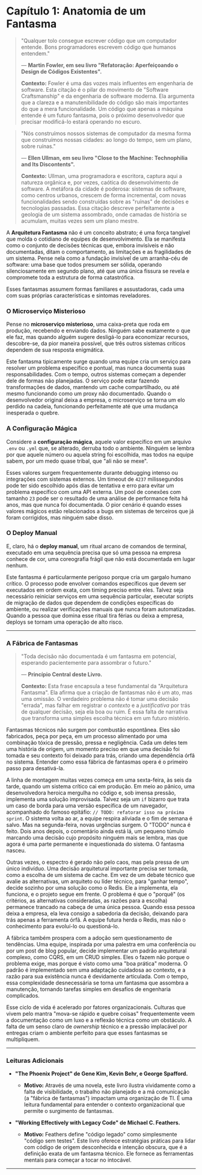 # Capítulo 1: Anatomia de um Fantasma

> "Qualquer tolo consegue escrever código que um computador entende. Bons programadores escrevem código que humanos entendem."
> 
> — **Martin Fowler, em seu livro "Refatoração: Aperfeiçoando o Design de Códigos Existentes".**
>
> **Contexto:** Fowler é uma das vozes mais influentes em engenharia de software. Esta citação é o pilar do movimento de "Software Craftsmanship" e da engenharia de software moderna. Ela argumenta que a clareza e a manutenibilidade do código são mais importantes do que a mera funcionalidade. Um código que apenas a máquina entende é um futuro fantasma, pois o próximo desenvolvedor que precisar modificá-lo estará operando no escuro.

> "Nós construímos nossos sistemas de computador da mesma forma que construímos nossas cidades: ao longo do tempo, sem um plano, sobre ruínas."
>
> — **Ellen Ullman, em seu livro "Close to the Machine: Technophilia and Its Discontents".**
>
> **Contexto:** Ullman, uma programadora e escritora, captura aqui a natureza orgânica e, por vezes, caótica do desenvolvimento de software. A metáfora da cidade é poderosa: sistemas de software, como centros urbanos, crescem de forma incremental, com novas funcionalidades sendo construídas sobre as "ruínas" de decisões e tecnologias passadas. Essa citação descreve perfeitamente a geologia de um sistema assombrado, onde camadas de história se acumulam, muitas vezes sem um plano mestre.

A **Arquitetura Fantasma** não é um conceito abstrato; é uma força tangível que molda o cotidiano de equipes de desenvolvimento. Ela se manifesta como o conjunto de decisões técnicas que, embora invisíveis e não documentadas, ditam o comportamento, as limitações e as fragilidades de um sistema. Pense nela como a fundação invisível de um arranha-céu de software: uma base que todos presumem ser sólida, operando silenciosamente em segundo plano, até que uma única fissura se revela e compromete toda a estrutura de forma catastrófica.

Esses fantasmas assumem formas familiares e assustadoras, cada uma com suas próprias características e sintomas reveladores.

### O Microserviço Misterioso

Pense no **microserviço misterioso**, uma caixa-preta que roda em produção, recebendo e enviando dados. Ninguém sabe exatamente o que ele faz, mas quando alguém sugere desligá-lo para economizar recursos, descobre-se, da pior maneira possível, que três outros sistemas críticos dependem de sua resposta enigmática. 

Este fantasma tipicamente surge quando uma equipe cria um serviço para resolver um problema específico e pontual, mas nunca documenta suas responsabilidades. Com o tempo, outros sistemas começam a depender dele de formas não planejadas. O serviço pode estar fazendo transformações de dados, mantendo um cache compartilhado, ou até mesmo funcionando como um proxy não documentado. Quando o desenvolvedor original deixa a empresa, o microserviço se torna um elo perdido na cadeia, funcionando perfeitamente até que uma mudança inesperada o quebre.

### A Configuração Mágica

Considere a **configuração mágica**, aquele valor específico em um arquivo `.env` ou `.yml` que, se alterado, derruba todo o ambiente. Ninguém se lembra por que aquele número ou aquela string foi escolhida, mas todos na equipe sabem, por um medo quase tribal, que "ali não se mexe". 

Esses valores surgem frequentemente durante debugging intenso ou integrações com sistemas externos. Um timeout de `4237` milissegundos pode ter sido escolhido após dias de tentativa e erro para evitar um problema específico com uma API externa. Um pool de conexões com tamanho `23` pode ser o resultado de uma análise de performance feita há anos, mas que nunca foi documentada. O pior cenário é quando esses valores mágicos estão relacionados a bugs em sistemas de terceiros que já foram corrigidos, mas ninguém sabe disso.

### O Deploy Manual

E, claro, há o **deploy manual**, um ritual arcano de comandos de terminal, executado em uma sequência precisa que só uma pessoa na empresa conhece de cor, uma coreografia frágil que não está documentada em lugar nenhum.

Este fantasma é particularmente perigoso porque cria um gargalo humano crítico. O processo pode envolver comandos específicos que devem ser executados em ordem exata, com timing preciso entre eles. Talvez seja necessário reiniciar serviços em uma sequência particular, executar scripts de migração de dados que dependem de condições específicas do ambiente, ou realizar verificações manuais que nunca foram automatizadas. Quando a pessoa que domina esse ritual tira férias ou deixa a empresa, deploys se tornam uma operação de alto risco.

---

### A Fábrica de Fantasmas

> "Toda decisão não documentada é um fantasma em potencial, esperando pacientemente para assombrar o futuro."
>
> — **Princípio Central deste Livro.**
>
> **Contexto:** Esta frase encapsula a tese fundamental da "Arquitetura Fantasma". Ela afirma que a criação de fantasmas não é um ato, mas uma omissão. O verdadeiro problema não é tomar uma decisão "errada", mas falhar em registrar o *contexto* e a *justificativa* por trás de qualquer decisão, seja ela boa ou ruim. É essa falta de narrativa que transforma uma simples escolha técnica em um futuro mistério.

Fantasmas técnicos não surgem por combustão espontânea. Eles são fabricados, peça por peça, em um processo alimentado por uma combinação tóxica de pressão, pressa e negligência. Cada um deles tem uma história de origem, um momento preciso em que uma decisão foi tomada e seu contexto foi deixado para trás, criando uma dependência órfã no sistema. Entender como essa fábrica de fantasmas opera é o primeiro passo para desativá-la.

A linha de montagem muitas vezes começa em uma sexta-feira, às seis da tarde, quando um sistema crítico cai em produção. Em meio ao pânico, uma desenvolvedora heroica mergulha no código e, sob imensa pressão, implementa uma solução improvisada. Talvez seja um `if` bizarro que trata um caso de borda para uma versão específica de um navegador, acompanhado do famoso epitáfio: `// TODO: refatorar isso na próxima sprint`. O sistema volta ao ar, a equipe respira aliviada e o fim de semana é salvo. Mas na segunda-feira, novas urgências surgem. O "TODO" nunca é feito. Dois anos depois, o comentário ainda está lá, um pequeno túmulo marcando uma decisão cujo propósito ninguém mais se lembra, mas que agora é uma parte permanente e inquestionada do sistema. O fantasma nasceu.

Outras vezes, o espectro é gerado não pelo caos, mas pela pressa de um único indivíduo. Uma decisão arquitetural importante precisa ser tomada, como a escolha de um sistema de cache. Em vez de um debate técnico que avalie as alternativas, um arquiteto ou líder técnico, para "ganhar tempo", decide sozinho por uma solução como o Redis. Ele a implementa, ela funciona, e o projeto segue em frente. O problema é que o "porquê" (os critérios, as alternativas consideradas, as razões para a escolha) permanece trancado na cabeça de uma única pessoa. Quando essa pessoa deixa a empresa, ela leva consigo a sabedoria da decisão, deixando para trás apenas a ferramenta órfã. A equipe futura herda o Redis, mas não o conhecimento para evoluí-lo ou questioná-lo.

A fábrica também prospera com a adoção sem questionamento de tendências. Uma equipe, inspirada por uma palestra em uma conferência ou por um post de blog popular, decide implementar um padrão arquitetural complexo, como CQRS, em um CRUD simples. Eles o fazem não porque o problema exige, mas porque é visto como uma "boa prática" moderna. O padrão é implementado sem uma adaptação cuidadosa ao contexto, e a razão para sua existência nunca é devidamente articulada. Com o tempo, essa complexidade desnecessária se torna um fantasma que assombra a manutenção, tornando tarefas simples em desafios de engenharia complicados.

Esse ciclo de vida é acelerado por fatores organizacionais. Culturas que vivem pelo mantra "mova-se rápido e quebre coisas" frequentemente veem a documentação como um luxo e a reflexão técnica como um obstáculo. A falta de um senso claro de *ownership* técnico e a pressão implacável por entregas criam o ambiente perfeito para que esses fantasmas se multipliquem.

---

### Leituras Adicionais

- **"The Phoenix Project" de Gene Kim, Kevin Behr, e George Spafford.**
  - **Motivo:** Através de uma novela, este livro ilustra vividamente como a falta de visibilidade, o trabalho não planejado e a má comunicação (a "fábrica de fantasmas") impactam uma organização de TI. É uma leitura fundamental para entender o contexto organizacional que permite o surgimento de fantasmas.

- **"Working Effectively with Legacy Code" de Michael C. Feathers.**
  - **Motivo:** Feathers define "código legado" como simplesmente "código sem testes". Este livro oferece estratégias práticas para lidar com código de origem desconhecida e intenção obscura, que é a definição exata de um fantasma técnico. Ele fornece as ferramentas mentais para começar a tocar no intocável.

---